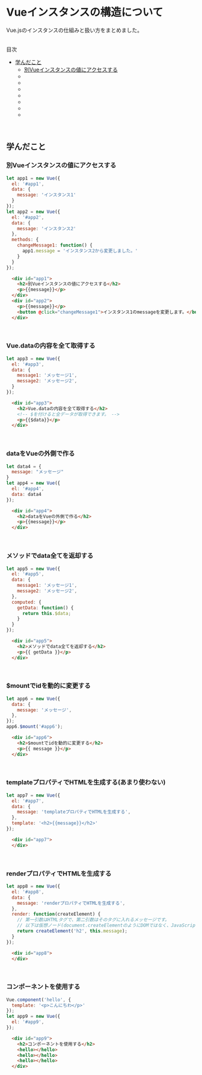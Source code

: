 # Vueインスタンスの構造について
Vue.jsのインスタンスの仕組みと扱い方をまとめました。  
<br>

<!-- START doctoc generated TOC please keep comment here to allow auto update -->
<!-- DON'T EDIT THIS SECTION, INSTEAD RE-RUN doctoc TO UPDATE -->
目次

- [学んだこと](#%E5%AD%A6%E3%82%93%E3%81%A0%E3%81%93%E3%81%A8)
  - [別Vueインスタンスの値にアクセスする](#%E5%88%A5vue%E3%82%A4%E3%83%B3%E3%82%B9%E3%82%BF%E3%83%B3%E3%82%B9%E3%81%AE%E5%80%A4%E3%81%AB%E3%82%A2%E3%82%AF%E3%82%BB%E3%82%B9%E3%81%99%E3%82%8B)
  - [](#)
  - [](#-1)
  - [](#-2)
  - [](#-3)
  - [](#-4)
  - [](#-5)
  - [](#-6)

<!-- END doctoc generated TOC please keep comment here to allow auto update -->
<br>


## 学んだこと
### 別Vueインスタンスの値にアクセスする
```javascript
let app1 = new Vue({
  el: '#app1',
  data: {
    message: 'インスタンス1'
  }
});
let app2 = new Vue({
  el: '#app2',
  data: {
    message: 'インスタンス2'
  },
  methods: {
    changeMessage1: function() {
      app1.message = 'インスタンス2から変更しました。'
    }
  }
});
```
```html
  <div id="app1">
    <h2>別Vueインスタンスの値にアクセスする</h2>
    <p>{{message}}</p>
  </div>
  <div id="app2">
    <p>{{message}}</p>
    <button @click="changeMessage1">インスタンス1のmessageを変更します。</button>
  </div>
```
<br>

### Vue.dataの内容を全て取得する
```javascript
let app3 = new Vue({
  el: '#app3',
  data: {
    message1: 'メッセージ1',
    message2: 'メッセージ2',
  }
});
```
```html
  <div id="app3">
    <h2>Vue.dataの内容を全て取得する</h2>
    <!-- $を付けると全データが取得できます。 -->
    <p>{{$data}}</p>
  </div>
```
<br>

### dataをVueの外側で作る
```javascript
let data4 = {
  message: "メッセージ"
}
let app4 = new Vue({
  el: '#app4',
  data: data4
});
```
```html
  <div id="app4">
    <h2>dataをVueの外側で作る</h2>
    <p>{{message}}</p>
  </div>
```
<br>

### メソッドでdata全てを返却する
```javascript
let app5 = new Vue({
  el: '#app5',
  data: {
    message1: 'メッセージ1',
    message2: 'メッセージ2',
  },
  computed: {
    getData: function() {
      return this.$data;
    }
  }
});
```
```html
  <div id="app5">
    <h2>メソッドでdata全てを返却する</h2>
    <p>{{ getData }}</p>
  </div>
```
<br>

### $mountでidを動的に変更する
```javascript
let app6 = new Vue({
  data: {
    message: 'メッセージ',
  },
});
app6.$mount('#app6');
```
```html
  <div id="app6">
    <h2>$mountでidを動的に変更する</h2>
    <p>{{ message }}</p>
  </div>
```
<br>

### templateプロパティでHTMLを生成する(あまり使わない)
```javascript
let app7 = new Vue({
  el: '#app7',
  data: {
    message: 'templateプロパティでHTMLを生成する',
  },
  template: '<h2>{{message}}</h2>'
});
```
```html
  <div id="app7">
  </div>
```
<br>

### renderプロパティでHTMLを生成する
```javascript
let app8 = new Vue({
  el: '#app8',
  data: {
    message: 'renderプロパティでHTMLを生成する',
  },
  render: function(createElement) {
    // 第一引数はHTMLタグで、第二引数はそのタグに入れるメッセージです。
    // 以下は仮想ノード(document.createElementのようにDOMではなく、JavaScriptのオブジェクト)を作成しています。
    return createElement('h2', this.message);
  }
});
```
```html
  <div id="app8">
  </div>
```
<br>

### コンポーネントを使用する
```javascript
Vue.component('hello', {
  template: '<p>こんにちわ</p>'
});
let app9 = new Vue({
  el: '#app9',
});
```
```html
  <div id="app9">
    <h2>コンポーネントを使用する</h2>
    <hello></hello>
    <hello></hello>
    <hello></hello>
  </div>
```
<br>

